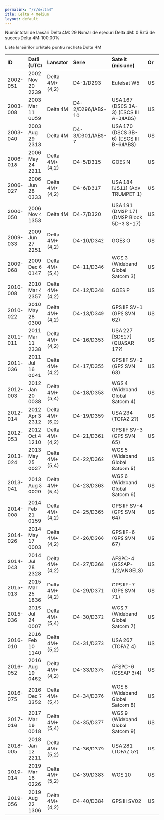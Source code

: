 ```yaml
---
permalink: "/r/delta4"
itle: Delta 4 Medium
layout: default
---
```


Număr total de lansări Delta 4M: 29
Număr de eșecuri Delta 4M: 0
Rată de succes Delta 4M: 100.00%

Lista lansărilor orbitale pentru racheta Delta 4M


| ID       | Dată (UTC)       | Lansator       | Serie             | Satelit (misiune)                        | Or   | Centru    | R   |
|:---------|:-----------------|:---------------|:------------------|:-----------------------------------------|:-----|:----------|:----|
| 2002-051 | 2002 Nov 20 2239 | Delta 4M+(4,2) | D4-1/D293         | Eutelsat W5                              | US   | CC+SLC37B | S   |
| 2003-008 | 2003 Mar 11 0059 | Delta 4M       | D4-2/D296/IABS-10 | USA 167 (DSCS 3A-3) (DSCS III A-3/IABS)  | US   | CC+SLC37B | S   |
| 2003-040 | 2003 Aug 29 2313 | Delta 4M       | D4-3/D301/IABS-7  | USA 170 (DSCS 3B-6) (DSCS III B-6/IABS)  | US   | CC+SLC37B | S   |
| 2006-018 | 2006 May 24 2211 | Delta 4M+(4,2) | D4-5/D315         | GOES N                                   | US   | CC+SLC37B | S   |
| 2006-027 | 2006 Jun 28 0333 | Delta 4M+(4,2) | D4-6/D317         | USA 184       [JS11] (Adv TRUMPET 1)     | US   | VS+SLC6   | S   |
| 2006-050 | 2006 Nov  4 1353 | Delta 4M       | D4-7/D320         | USA 191 (DMSP 17) (DMSP Block 5D-3 S-17) | US   | VS+SLC6   | S   |
| 2009-033 | 2009 Jun 27 2251 | Delta 4M+(4,2) | D4-10/D342        | GOES O                                   | US   | CC+SLC37B | S   |
| 2009-068 | 2009 Dec  6 0147 | Delta 4M+(5,4) | D4-11/D346        | WGS 3 (Wideband Global Satcom 3)         | US   | CC+SLC37B | S   |
| 2010-008 | 2010 Mar  4 2357 | Delta 4M+(4,2) | D4-12/D348        | GOES P                                   | US   | CC+SLC37B | S   |
| 2010-022 | 2010 May 28 0300 | Delta 4M+(4,2) | D4-13/D349        | GPS IIF SV-1 (GPS SVN 62)                | US   | CC+SLC37B | S   |
| 2011-011 | 2011 Mar 11 2338 | Delta 4M+(4,2) | D4-16/D353        | USA 227      [SDS17] (QUASAR 17?)        | US   | CC+SLC37B | S   |
| 2011-036 | 2011 Jul 16 0641 | Delta 4M+(4,2) | D4-17/D355        | GPS IIF SV-2 (GPS SVN 63)                | US   | CC+SLC37B | S   |
| 2012-003 | 2012 Jan 20 0038 | Delta 4M+(5,4) | D4-18/D358        | WGS 4 (Wideband Global Satcom 4)         | US   | CC+SLC37B | S   |
| 2012-014 | 2012 Apr  3 2312 | Delta 4M+(5,2) | D4-19/D359        | USA 234 (TOPAZ 2?)                       | US   | VS+SLC6   | S   |
| 2012-053 | 2012 Oct  4 1210 | Delta 4M+(4,2) | D4-21/D361        | GPS IIF SV-3 (GPS SVN 65)                | US   | CC+SLC37B | S   |
| 2013-024 | 2013 May 25 0027 | Delta 4M+(5,4) | D4-22/D362        | WGS 5 (Wideband Global Satcom 5)         | US   | CC+SLC37B | S   |
| 2013-041 | 2013 Aug  8 0029 | Delta 4M+(5,4) | D4-23/D363        | WGS 6 (Wideband Global Satcom 6)         | US   | CC+SLC37B | S   |
| 2014-008 | 2014 Feb 21 0159 | Delta 4M+(4,2) | D4-25/D365        | GPS IIF SV-4 (GPS SVN 64)                | US   | CC+SLC37B | S   |
| 2014-026 | 2014 May 17 0003 | Delta 4M+(4,2) | D4-26/D366        | GPS IIF-6 (GPS SVN 67)                   | US   | CC+SLC37B | S   |
| 2014-043 | 2014 Jul 28 2328 | Delta 4M+(4,2) | D4-27/D368        | AFSPC-4 (GSSAP-1/2/ANGELS)               | US   | CC+SLC37B | S   |
| 2015-013 | 2015 Mar 25 1836 | Delta 4M+(4,2) | D4-29/D371        | GPS IIF-7 (GPS SVN 71)                   | US   | CC+SLC37B | S   |
| 2015-036 | 2015 Jul 24 0007 | Delta 4M+(5,4) | D4-30/D372        | WGS 7 (Wideband Global Satcom 7)         | US   | CC+SLC37B | S   |
| 2016-010 | 2016 Feb 10 1140 | Delta 4M+(5,2) | D4-31/D373        | USA 267 (TOPAZ 4)                        | US   | VS+SLC6   | S   |
| 2016-052 | 2016 Aug 19 0452 | Delta 4M+(4,2) | D4-33/D375        | AFSPC-6 (GSSAP 3/4)                      | US   | CC+SLC37B | S   |
| 2016-075 | 2016 Dec  7 2352 | Delta 4M+(5,4) | D4-34/D376        | WGS 8 (Wideband Global Satcom 8)         | US   | CC+SLC37B | S   |
| 2017-016 | 2017 Mar 19 0018 | Delta 4M+(5,4) | D4-35/D377        | WGS 9 (Wideband Global Satcom 9)         | US   | CC+SLC37B | S   |
| 2018-005 | 2018 Jan 12 2211 | Delta 4M+(5,2) | D4-36/D379        | USA 281 (TOPAZ 5?)                       | US   | VS+SLC6   | S   |
| 2019-014 | 2019 Mar 16 0226 | Delta 4M+(5,2) | D4-39/D383        | WGS 10                                   | US   | CC+SLC37B | S   |
| 2019-056 | 2019 Aug 22 1306 | Delta 4M+(4,2) | D4-40/D384        | GPS III SV02                             | US   | CC+SLC37B | S   |

